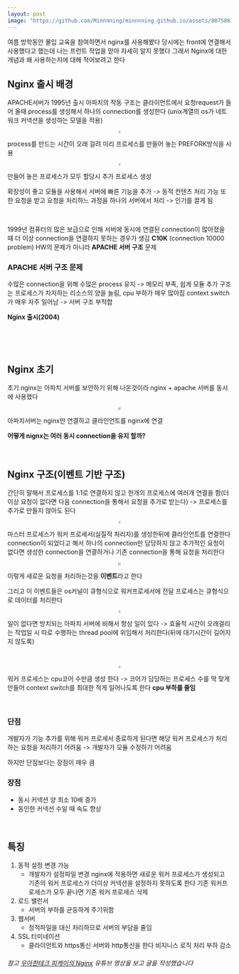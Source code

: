 ```yaml
---
layout: post
image: "https://github.com/Minnnning/minnnning.github.io/assets/80758613/8139cc7d-819b-42e4-80b3-919440f66961"
---
```


여름 방학동안 몰입 교육을 참여하면서 nginx를 사용해봤다 당시에는 front에 연결해서 사용했다고 했는데 나는 프런트 작업을 맏아 자세히 알지 못했다 그래서 Nginx에 대한 개념과 왜 사용하는지에 대해 적어보려고 한다

## Nginx 출시 배경

APACHE서버가 1995년 출시 아파치의  작동 구조는 클라이언트에서 요청request가 들어 올때 process를 생성해서 하나의 connection를 생성한다  (unix계열의 os가 네트워크 커넥션을 생성하는 모델을 적용)

<center>
<img src="https://github.com/Minnnning/minnnning.github.io/assets/80758613/8139cc7d-819b-42e4-80b3-919440f66961" style="zoom:30%;">
</center>

process를 만드는 시간이 오래 걸려 미리 프로세스를 만들어 놓는 PREFORK방식을 사용

<center>
<img src="https://github.com/Minnnning/minnnning.github.io/assets/80758613/4be79e16-68fb-447a-a2bd-59fb36324b97" style="zoom:30%;">
</center>


만들어 놓은 프로세스가 모두 할당시 추가 프로세스 생성

확장성이 좋고 모듈을 사용해서 서버에 빠른 기능을 추가 -> 동적 컨텐츠 처리 가능 또한 요청을 받고 요청을 처리하느 과정을 하나의 서버에서 처리 -> 인기를 끌게 됨

&nbsp;

1999년 컴퓨터의 많은 보급으로 인해 서버에 동시에 연결된 connection이 많아졌을 때 더 이상 connection을 연결하지 못하는 경우가 생김 **C10K** (connection 10000 problem) HW의 문제가 아니라 **APACHE 서버 구조** 문제

 ### APACHE 서버 구조 문제

수많은 connection을 위해 수많은 process 유지 -> 메모리 부족, 쉽게 모듈 추가 구조는 프로세스가 차지하는 리소스의 양을 늘림, cpu 부하가 매우 많아짐 context switch가 매우 자주 일어남 -> 서버 구조 부적합

**Nginx 출시(2004)**

&nbsp;

&nbsp;

## Nginx 초기

초기 nginx는 아파치 서버를 보안하기 위해 나온것이라 nginx + apache 서버를 동시에 사용했다

<center>
<img src="https://github.com/Minnnning/minnnning.github.io/assets/80758613/f5652b5b-ddc9-416d-910d-ecf601c21309" style="zoom:40%;">
</center>

아파치서버는 nginx만 연결하고 클라인언트를 nginx에 연결

**어떻게 nignx는 여러 동시 connection을 유지 할까?**

&nbsp;

## Nginx 구조(이벤트 기반 구조)

  간단히 말해서 프로세스를 1:1로 연결하지 않고 한개의 프로세스에 여러개 연결을 함(더 이상 요청이 없다면 다음 connection을 통해서 요청을 추가로 받는다) -> 프로세스를 추가로 만들지 않아도 된다

<center>
<img src="https://github.com/Minnnning/minnnning.github.io/assets/80758613/5ffddfed-4c3b-4cb9-93cd-82048a5e2004" style="zoom:30%;">
</center>

마스터 프로세스가 워커 프로세서(실질적 처리자)를 생성한뒤에 클라인언트를 연결한다 connection이 되었다고 해서 하나의 connection만 담당하지 않고 추가적인 요청이 없다면 생성한 connection을 연결하거나 기존 connection을  통해 요청을 처리한다

<center>
<img src="https://github.com/Minnnning/minnnning.github.io/assets/80758613/1a3ded4c-59e4-4b32-9d86-6f5471b1384e" style="zoom:40%;">
</center>

이렇게 새로운 요청을 처리하는것을 **이벤트**라고 한다

그리고 이 이벤트들은 os커널이 큐형식으로 워커프로세서에 전달 프로세스는 큐형식으로 데이터를 처리한다

<center>
<img src="https://github.com/Minnnning/minnnning.github.io/assets/80758613/58366475-6558-4ce9-bfa4-e210432139ea" style="zoom:30%;">
</center>

일이 없다면 방치되는 아파치 서버에 비해서 항상 일이 있다 -> 효율적
시간이 오래걸리는 작업일 시 따로 수행하는 thread pool에 위임해서 처리한다(뒤에 대기시간이 길어지지 않도록)

&nbsp;

<center>
<img src="https://github.com/Minnnning/minnnning.github.io/assets/80758613/df63b7fc-57a5-479d-bb68-f6615f67d434" style="zoom:30%;">
</center>

워커 프로세스는 cpu코어 수만큼 생성 한다 -> 코어가 담당하는 프로세스 수를 딱 맞게 만들어 context switch를 최대한 적게 일어나도록 한다 **cpu 부하를 줄임**

&nbsp;

### 단점

개발자가 기능 추가를 위해 워커 프로세서 종료하게 된다면 해당 워커 프로세스가 처리하는 요청을 처리하기 어려움 -> 개발자가 모듈 수정하기 어려움

하지만 단점보다는 장점이 매우 큼

###  장점

*  동시 커넥션 양 최소 10배 증가
* 동인한 커넥션 수일 때  속도 향상

&nbsp;

## 특징

1. 동적 설정 변경 가능
   * 개발자가 설정파일 변경 nginx에 적용하면 새로운 워커 프로세스가 생성되고 기존의 워커 프로세스가 더이상 커넥션을 설정하지 못하도록 한다 기존 워커프로세스가 모두 끝나면 기존 워커 프로세스 삭제
2. 로드 밸런서
   * 서버의 부하를 균등하게 주기위함
3. 웹서버
   * 정적파일을 대신 처리하므로 서버의 부담을 줄임
4. SSL 터미네이션
   * 클라이언트와 https통신 서버와 http통신을 한다 비지니스 로직 처리 부하 감소 

###### 참고 [우아한테크 피케이의 Nginx](https://www.youtube.com/watch?v=6FAwAXXj5N0) 유튜브 영상을 보고 글을 작성했습니다